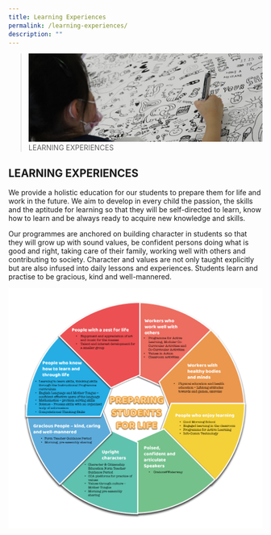 ```yaml
---
title: Learning Experiences
permalink: /learning-experiences/
description: ""
---
```

>![](/images/Learning%20Experiences/learning-experiences_banner_.jpg)
>LEARNING EXPERIENCES

## LEARNING EXPERIENCES

We provide a holistic education for our students to prepare them for life and work in the future. We aim to develop in every child the passion, the skills and the aptitude for learning so that they will be self-directed to learn, know how to learn and be always ready to acquire new knowledge and skills.

  

Our programmes are anchored on building character in students so that they will grow up with sound values, be confident persons doing what is good and right, taking care of their family, working well with others and contributing to society. Character and values are not only taught explicitly but are also infused into daily lessons and experiences. Students learn and practise to be gracious, kind and well-mannered.

![](/images/Learning%20Experiences/LearningExperience.png)